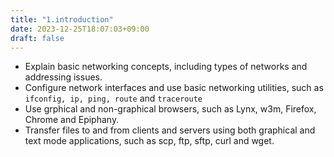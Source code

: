 ```yaml
---
title: "1.introduction"
date: 2023-12-25T18:07:03+09:00
draft: false
---
```


- Explain basic networking concepts, including types of networks and addressing issues.
- Configure network interfaces and use basic networking utilities, such as `ifconfig, ip, ping, route` and `traceroute`
- Use grphical and non-graphical browsers, such as Lynx, w3m, Firefox, Chrome and Epiphany.
- Transfer files to and from clients and servers using both graphical and text mode applications, such as scp, ftp, sftp, curl and wget.

